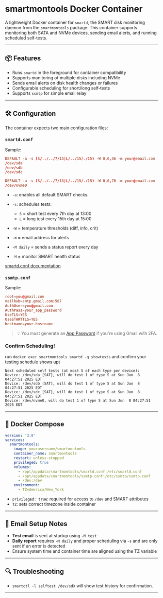 # smartmontools Docker Container

A lightweight Docker container for `smartd`, the SMART disk monitoring daemon from the `smartmontools` package. This container supports monitoring both SATA and NVMe devices, sending email alerts, and running scheduled self-tests.

---

## 📦 Features

* Runs `smartd` in the foreground for container compatibility
* Supports monitoring of multiple disks including NVMe
* Sends email alerts on disk health changes or failures
* Configurable scheduling for short/long self-tests
* Supports `ssmtp` for simple email relay

---

## 🛠 Configuration

The container expects two main configuration files:

### `smartd.conf`

Sample:

```conf
DEFAULT -a -s (S/../../7/13|L/../15/./15) -W 0,0,46 -m your@email.com -M daily -H
/dev/sda
/dev/sdb
/dev/sdc

DEFAULT -a -s (S/../../7/13|L/../15/./15) -W 0,0,70 -m your@email.com -M daily -H
/dev/nvme0
```

* `-a`: enables all default SMART checks.
* `-s`: schedules tests:

  * `S` = short test every 7th day at 13:00
  * `L` = long test every 15th day at 15:00
* `-W` = temperature thresholds (diff, info, crit)
* `-m` = email address for alerts
* `-M daily` = sends a status report every day
* `-H` = monitor SMART health status

[smartd.conf documentation](https://linux.die.net/man/5/smartd.conf)

### `ssmtp.conf`

Sample:

```conf
root=you@gmail.com
mailhub=smtp.gmail.com:587
AuthUser=you@gmail.com
AuthPass=your_app_password
UseTLS=YES
UseSTARTTLS=YES
hostname=your-hostname
```

> 💡 You must generate an [App Password](https://support.google.com/accounts/answer/185833?hl=en) if you're using Gmail with 2FA.


### Confirm Scheduling!

run `docker exec smartmontools smartd -q showtests` and confirm your testing schedule shows upt

```
Next scheduled self tests (at most 5 of each type per device):
Device: /dev/sda [SAT], will do test 1 of type S at Sun Jun  8 04:27:51 2025 EDT
Device: /dev/sdb [SAT], will do test 1 of type S at Sun Jun  8 04:27:51 2025 EDT
Device: /dev/sdc [SAT], will do test 1 of type S at Sun Jun  8 04:27:51 2025 EDT
Device: /dev/nvme0, will do test 1 of type S at Sun Jun  8 04:27:51 2025 EDT
```

---

## 🐳 Docker Compose

```yaml
version: '3.8'
services:
  smartmontools:
    image: yourusername/smartmontools
    container_name: smartmontools
    restart: unless-stopped
    privileged: true
    volumes:
      - /opt/appdata/smartmontools/smartd.conf:/etc/smartd.conf
      - /opt/appdata/smartmontools/ssmtp.conf:/etc/ssmtp/ssmtp.conf
      - /dev:/dev
    environment:
      - TZ=America/New_York
```

* `privileged: true`: required for access to `/dev` and SMART attributes
* `TZ`: sets correct timezone inside container

---

## 📧 Email Setup Notes

* **Test email** is sent at startup using `-M test`
* **Daily report** requires `-M daily` and proper scheduling via `-s` and are only sent if an error is detected
* Ensure system time and container time are aligned using the TZ variable

---

## 🔍 Troubleshooting

* `smartctl -l selftest /dev/sdX` will show test history for confirmation.

---
